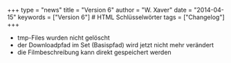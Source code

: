 +++
type = "news"
title = "Version 6"
author = "W. Xaver"
date = "2014-04-15"
keywords = ["Version 6"] # HTML Schlüsselwörter
tags = ["Changelog"]
+++

- tmp-Files wurden nicht gelöscht
- der Downloadpfad im Set (Basispfad) wird jetzt nicht mehr verändert
- die Filmbeschreibung kann direkt gespeichert werden
<!--more-->
